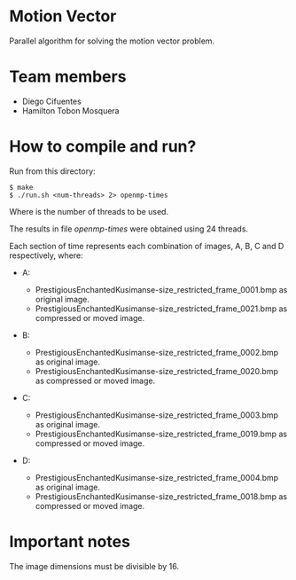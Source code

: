 # Motion Vector
Parallel algorithm for solving the motion vector problem.

# Team members
- Diego Cifuentes
- Hamilton Tobon Mosquera

# How to compile and run?

Run from this directory:
```
$ make
$ ./run.sh <num-threads> 2> openmp-times
```

Where <num-threads> is the number of threads to be used.

The results in file *openmp-times* were obtained using 24 threads.

Each section of time represents each combination of images, A, B, C and D respectively, where:
- A:
  * PrestigiousEnchantedKusimanse-size_restricted_frame_0001.bmp as original image.
  * PrestigiousEnchantedKusimanse-size_restricted_frame_0021.bmp as compressed or moved image.

- B:
  * PrestigiousEnchantedKusimanse-size_restricted_frame_0002.bmp as original image.
  * PrestigiousEnchantedKusimanse-size_restricted_frame_0020.bmp as compressed or moved image.

- C:
  * PrestigiousEnchantedKusimanse-size_restricted_frame_0003.bmp as original image.
  * PrestigiousEnchantedKusimanse-size_restricted_frame_0019.bmp as compressed or moved image.

- D:
  * PrestigiousEnchantedKusimanse-size_restricted_frame_0004.bmp as original image.
  * PrestigiousEnchantedKusimanse-size_restricted_frame_0018.bmp as compressed or moved image.

# Important notes

The image dimensions must be divisible by 16.
